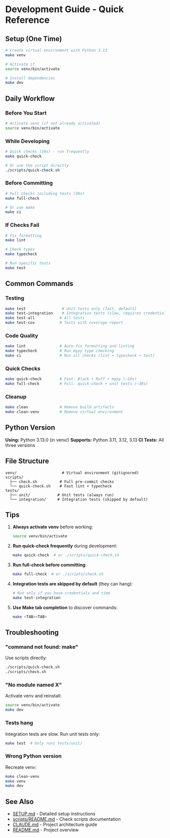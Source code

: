 # Development Guide - Quick Reference

## Setup (One Time)

```bash
# Create virtual environment with Python 3.13
make venv

# Activate it
source venv/bin/activate

# Install dependencies
make dev
```

## Daily Workflow

### Before You Start

```bash
# Activate venv (if not already activated)
source venv/bin/activate
```

### While Developing

```bash
# Quick checks (10s) - run frequently
make quick-check

# Or use the script directly
./scripts/quick-check.sh
```

### Before Committing

```bash
# Full checks including tests (30s)
make full-check

# Or use make
make ci
```

### If Checks Fail

```bash
# Fix formatting
make lint

# Check types
make typecheck

# Run specific tests
make test
```

## Common Commands

### Testing
```bash
make test                # Unit tests only (fast, default)
make test-integration    # Integration tests (slow, requires credentials)
make test-all           # All tests
make test-cov           # Tests with coverage report
```

### Code Quality
```bash
make lint               # Auto-fix formatting and linting
make typecheck          # Run mypy type checking
make ci                 # Run all checks (lint + typecheck + test)
```

### Quick Checks
```bash
make quick-check        # Fast: Black + Ruff + mypy (~10s)
make full-check         # Full: quick-check + unit tests (~30s)
```

### Cleanup
```bash
make clean              # Remove build artifacts
make clean-venv         # Remove virtual environment
```

## Python Version

**Using:** Python 3.13.0 (in venv/)
**Supports:** Python 3.11, 3.12, 3.13
**CI Tests:** All three versions

## File Structure

```
venv/                    # Virtual environment (gitignored)
scripts/
  ├── check.sh          # Full pre-commit checks
  └── quick-check.sh    # Fast lint + typecheck
tests/
  ├── unit/            # Unit tests (always run)
  └── integration/     # Integration tests (skipped by default)
```

## Tips

1. **Always activate venv** before working:
   ```bash
   source venv/bin/activate
   ```

2. **Run quick-check frequently** during development:
   ```bash
   make quick-check  # or ./scripts/quick-check.sh
   ```

3. **Run full-check before committing**:
   ```bash
   make full-check  # or ./scripts/check.sh
   ```

4. **Integration tests are skipped by default** (they can hang):
   ```bash
   # Run only if you have credentials and time
   make test-integration
   ```

5. **Use Make tab completion** to discover commands:
   ```bash
   make <TAB><TAB>
   ```

## Troubleshooting

### "command not found: make"
Use scripts directly:
```bash
./scripts/quick-check.sh
./scripts/check.sh
```

### "No module named X"
Activate venv and reinstall:
```bash
source venv/bin/activate
make dev
```

### Tests hang
Integration tests are slow. Run unit tests only:
```bash
make test  # Only runs tests/unit/
```

### Wrong Python version
Recreate venv:
```bash
make clean-venv
make venv
make dev
```

## See Also

- [SETUP.md](SETUP.md) - Detailed setup instructions
- [scripts/README.md](scripts/README.md) - Check scripts documentation
- [CLAUDE.md](CLAUDE.md) - Project architecture guide
- [README.md](README.md) - Project overview
